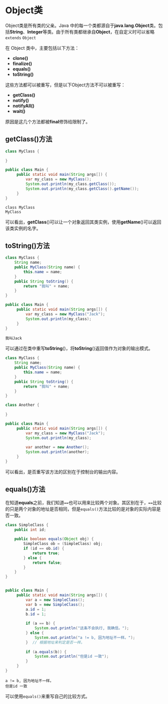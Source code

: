 # Object类

Object类是所有类的父亲。Java 中的每一个类都源自于**java**.**lang**.**Object**类。包括**String**、**Integer**等类。由于所有类都继承自**Object**，在自定义时可以省略`extends` `Object`

在 Object 类中，主要包括以下方法：

- **clone()**
- **finalize()**
- **equals()**
- **toString()**

这些方法都可以被重写，但是以下Object方法不可以被重写：

- **getClass()**
- **notify()**
- **notifyAll()**
- **wait()**

原因是这几个方法都被**final**修饰给限制了。

## getClass()方法

```java
class MyClass {
	
}

public class Main {
	 public static void main(String args[]) {
		 var my_class = new MyClass();
		 System.out.println(my_class.getClass());
		 System.out.println(my_class.getClass().getName());
	 }
}

```

```
class MyClass
MyClass
```

可以看出，**getClass**()可以让一个对象返回其类实例，使用**getName**()可以返回该类实例的名字。

## toString()方法

```java
class MyClass {
	String name;
	public MyClass(String name) {
		this.name = name;
	}
	public String toString() {
		return "我叫" + name;
	}
}

public class Main {
	 public static void main(String args[]) {
		 var my_class = new MyClass("Jack");
		 System.out.println(my_class);
	 }
}

```

```
我叫Jack
```

可以通过在类中重写**toString**()，将**toString**()返回值作为对象的输出模式。

```java
class MyClass {
	String name;
	public MyClass(String name) {
		this.name = name;
	}
	public String toString() {
		return "我叫" + name;
	}
}

class Another {
	
}

public class Main {
	 public static void main(String args[]) {
		 var my_class = new MyClass("Jack");
		 System.out.println(my_class);
		 
		 var another = new Another();
		 System.out.println(another);
	 }
}

```

可以看出，是否重写该方法的区别在于控制台的输出内容。

## equals()方法

在知道**equals**之前，我们知道`==`也可以用来比较两个对象。其区别在于，`==`比较的只是两个对象的地址是否相同，但是`equals()`方法比较的是对象的实际内容是否一致。

```java
class SimpleClass {
	public int id;
	
	public boolean equals(Object obj) {
		SimpleClass ob = (SimpleClass) obj;
		if (id == ob.id) {
			return true;
		} else {
			return false;
		}
	}
}


public class Main {
	 public static void main(String args[]) {
		 var a = new SimpleClass();
		 var b = new SimpleClass();
		 a.id = 1;
		 b.id = 1;
		 
		 if (a == b) {
			 System.out.println("这条不会执行, 我确信。");
		 } else {
			 System.out.println("a != b, 因为地址不一样。");
		 }	// 根据地址来判定是否一样。
		 
		 if (a.equals(b)) {
			 System.out.println("但是id 一致");
		 }
	 }
}

```

```
a != b, 因为地址不一样。
但是id 一致
```

可以使用`equals()`来重写自己的比较方式。